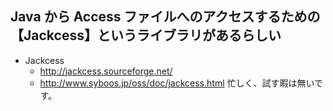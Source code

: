 ## Java から Access ファイルへのアクセスするための【Jackcess】というライブラリがあるらしい

* Jackcess
  * http://jackcess.sourceforge.net/
  * http://www.syboos.jp/oss/doc/jackcess.html
忙しく、試す暇は無いです。



